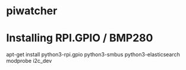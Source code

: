 # piwatcher

# Installing RPI.GPIO / BMP280
apt-get install python3-rpi.gpio python3-smbus python3-elasticsearch
modprobe i2c_dev

